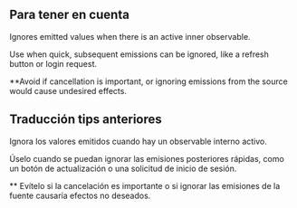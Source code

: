## Para tener en cuenta

Ignores emitted values when there is an active inner observable.

Use when quick, subsequent emissions can be ignored, like a refresh button or login request.

**Avoid if cancellation is important, or ignoring emissions from the source would cause undesired effects.

## Traducción tips anteriores

Ignora los valores emitidos cuando hay un observable interno activo.

Úselo cuando se puedan ignorar las emisiones posteriores rápidas, como un botón de actualización o una solicitud de inicio de sesión.

** Evítelo si la cancelación es importante o si ignorar las emisiones de la fuente causaría efectos no deseados.